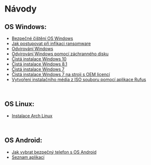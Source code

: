 # Návody

## OS Windows:
- [Bezpečné čištění OS Windows](https://guide.mople71.cz/cs/wnt/duster.php)
- [Jak postupovat při infikaci ransomware](https://guide.mople71.cz/cs/wnt/ransom.php)
- [Odvirování Windows](https://guide.mople71.cz/cs/wnt/malware.php)
- [Odvirování Windows pomocí záchranného disku](https://guide.mople71.cz/cs/wnt/rescue_disk.php)
- [Čistá instalace Windows 10](https://guide.mople71.cz/cs/wnt/w10install.php)
- [Čistá instalace Windows 8.1](https://guide.mople71.cz/cs/wnt/w8install.php)
- [Čistá instalace Windows 7](https://guide.mople71.cz/cs/wnt/w7install.php)
- [Čistá instalace Windows 7 na stroji s OEM licencí](https://guide.mople71.cz/cs/wnt/w7oeminstall.php)
- [Vytvoření instalačního média z ISO souboru pomocí aplikace Rufus](https://guide.mople71.cz/cs/wnt/rufus.php)

<br>

## OS Linux:
- [Instalace Arch Linux](https://guide.mople71.cz/cs/lnx/arch_install.php)

<br>

## OS Android:
- [Jak vybrat bezpečný telefon s OS Android](https://guide.mople71.cz/cs/iot/andr_vyber.php)
- [Seznam aplikací](https://guide.mople71.cz/cs/iot/apps.php)
